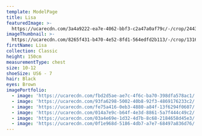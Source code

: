 ```yaml
---
template: ModelPage
title: Lisa
featuredImage: >-
  https://ucarecdn.com/3a4a9222-ea7e-4062-bbf3-c2a47a0af79c/-/crop/2443x1140/0,61/-/preview/
imageThumbnail: >-
  https://ucarecdn.com/8265f431-b470-4e52-8fd1-564edfd2b113/-/crop/1316x1626/0,0/-/preview/
firstName: Lisa
collection: Classic
height: 150cm
measurementType: chest
size: 10-12
shoeSize: US6 - 7
hair: Black
eyes: Brown
imagePortfolio:
  - image: 'https://ucarecdn.com/fbd2d5ae-ae7c-4f6c-ba70-398dfa578ac1/'
  - image: 'https://ucarecdn.com/93fa6298-5002-40b8-92f3-4869176233c2/'
  - image: 'https://ucarecdn.com/fe75a416-0eb3-4880-a84f-13f6294f0607/'
  - image: 'https://ucarecdn.com/014a7e9c-b64f-4e3d-8861-5a7f444c49c2/'
  - image: 'https://ucarecdn.com/03a4e69e-1d32-4d7b-8c68-2184658d45e3/'
  - image: 'https://ucarecdn.com/0f1e968d-5186-4db7-a7e7-68497a836d76/'
---
```


